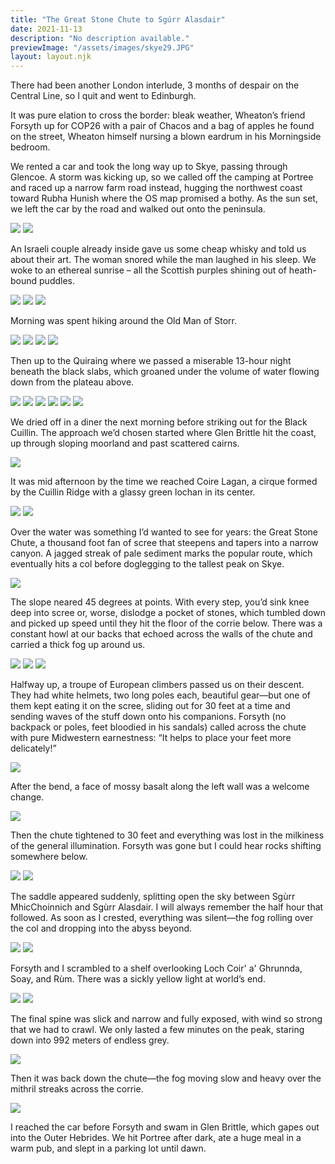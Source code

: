 ```yaml
---
title: "The Great Stone Chute to Sgúrr Alasdair"
date: 2021-11-13
description: "No description available."
previewImage: "/assets/images/skye29.JPG"
layout: layout.njk
---
```

There had been another London interlude, 3 months of despair on the Central Line, so I quit and went to Edinburgh.

It was pure elation to cross the border: bleak weather, Wheaton’s friend Forsyth up for COP26 with a pair of Chacos and a bag of apples he found on the street, Wheaton himself nursing a blown eardrum in his Morningside bedroom.

We rented a car and took the long way up to Skye, passing through Glencoe. A storm was kicking up, so we called off the camping at Portree and raced up a narrow farm road instead, hugging the northwest coast toward Rubha Hunish where the OS map promised a bothy. As the sun set, we left the car by the road and walked out onto the peninsula.

![](/assets/images/skye1.JPG)
![](/assets/images/skye2.JPG)

An Israeli couple already inside gave us some cheap whisky and told us about their art. The woman snored while the man laughed in his sleep. We woke to an ethereal sunrise – all the Scottish purples shining out of heath-bound puddles.

![](/assets/images/skye3.JPG)
![](/assets/images/skye4.JPG)
![](/assets/images/skye5.JPG)

Morning was spent hiking around the Old Man of Storr.

![](/assets/images/skye6.JPG)
![](/assets/images/skye7.JPG)
![](/assets/images/skye8.JPG)
![](/assets/images/skye9.JPG)

Then up to the Quiraing where we passed a miserable 13-hour night beneath the black slabs, which groaned under the volume of water flowing down from the plateau above.

![](/assets/images/skye10.JPG)
![](/assets/images/skye11.JPG)
![](/assets/images/skye13.JPG)
![](/assets/images/skye14.JPG)
![](/assets/images/skye15.JPG)
![](/assets/images/skye16.JPG)


We dried off in a diner the next morning before striking out for the Black Cuillin. The approach we’d chosen started where Glen Brittle hit the coast, up through sloping moorland and past scattered cairns.

![](/assets/images/skye17.JPG)

It was mid afternoon by the time we reached Coire Lagan, a cirque formed by the Cuillin Ridge with a glassy green lochan in its center.

![](/assets/images/skye18.JPG)
![](/assets/images/skye19.JPG)

Over the water was something I’d wanted to see for years: the Great Stone Chute, a thousand foot fan of scree that steepens and tapers into a narrow canyon. A jagged streak of pale sediment marks the popular route, which eventually hits a col before doglegging to the tallest peak on Skye.

![](/assets/images/skye20.JPG)

The slope neared 45 degrees at points. With every step, you’d sink knee deep into scree or, worse, dislodge a pocket of stones, which tumbled down and picked up speed until they hit the floor of the corrie below. There was a constant howl at our backs that echoed across the walls of the chute and carried a thick fog up around us.

![](/assets/images/skye21.JPG)
![](/assets/images/skye22.jpg)
![](/assets/images/skye23.JPG)

Halfway up, a troupe of European climbers passed us on their descent. They had white helmets, two long poles each, beautiful gear—but one of them kept eating it on the scree, sliding out for 30 feet at a time and sending waves of the stuff down onto his companions. Forsyth (no backpack or poles, feet bloodied in his sandals) called across the chute with pure Midwestern earnestness: “It helps to place your feet more delicately!”

![](/assets/images/skye24.JPG)

After the bend, a face of mossy basalt along the left wall was a welcome change. 

![](/assets/images/skye25.JPG)

Then the chute tightened to 30 feet and everything was lost in the milkiness of the general illumination. Forsyth was gone but I could hear rocks shifting somewhere below.

![](/assets/images/skye26.JPG)
![](/assets/images/skye27.JPG)

The saddle appeared suddenly, splitting open the sky between Sgùrr MhicChoinnich and Sgùrr Alasdair. I will always remember the half hour that followed. As soon as I crested, everything was silent—the fog rolling over the col and dropping into the abyss beyond.

![](/assets/images/skye28.JPG)
![](/assets/images/skye29.JPG)

Forsyth and I scrambled to a shelf overlooking Loch Coir' a' Ghrunnda, Soay, and Rùm. There was a sickly yellow light at world’s end.

![](/assets/images/skye30.JPG)
![](/assets/images/skye31.JPG)

The final spine was slick and narrow and fully exposed, with wind so strong that we had to crawl. We only lasted a few minutes on the peak, staring down into 992 meters of endless grey.

![](/assets/images/skye32.JPG)

Then it was back down the chute—the fog moving slow and heavy over the mithril streaks across the corrie.

![](/assets/images/skye33.jpg)

I reached the car before Forsyth and swam in Glen Brittle, which gapes out into the Outer Hebrides. We hit Portree after dark, ate a huge meal in a warm pub, and slept in a parking lot until dawn.


